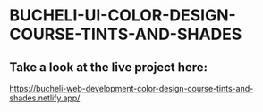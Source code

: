 # BUCHELI-UI-COLOR-DESIGN-COURSE-TINTS-AND-SHADES

## Take a look at the live project here:
https://bucheli-web-development-color-design-course-tints-and-shades.netlify.app/
